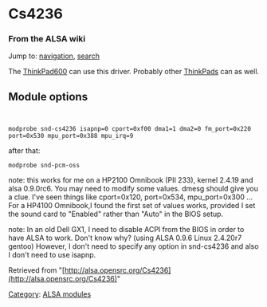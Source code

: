 Cs4236
======

### From the ALSA wiki

Jump to: [navigation](#mw-head), [search](#p-search)

The [ThinkPad600](/ThinkPad600 "ThinkPad600") can use this driver.
Probably other [ThinkPads](/ThinkPad "ThinkPad") can as well.

Module options
--------------

` `

    modprobe snd-cs4236 isapnp=0 cport=0xf00 dma1=1 dma2=0 fm_port=0x220 port=0x530 mpu_port=0x388 mpu_irq=9

after that: ` `

    modprobe snd-pcm-oss

note: this works for me on a HP2100 Omnibook (PII 233), kernel 2.4.19
and alsa 0.9.0rc6. You may need to modify some values. dmesg should give
you a clue. I've seen things like cport=0x120, port=0x534,
mpu\_port=0x300 ... For a HP4100 Omnibook,I found the first set of
values works, provided I set the sound card to "Enabled" rather than
"Auto" in the BIOS setup.

note: In an old Dell GX1, I need to disable ACPI from the BIOS in order
to have ALSA to work. Don't know why? (using ALSA 0.9.6 Linux 2.4.20r7
gentoo) However, I don't need to specify any option in snd-cs4236 and
also I don't need to use isapnp.

Retrieved from
"[http://alsa.opensrc.org/Cs4236](http://alsa.opensrc.org/Cs4236)"

[Category](/Special:Categories "Special:Categories"): [ALSA
modules](/Category:ALSA_modules "Category:ALSA modules")

